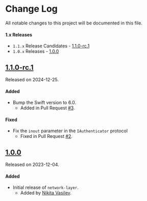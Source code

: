 # Change Log
All notable changes to this project will be documented in this file.

#### 1.x Releases
- `1.1.x` Release Candidates - [1.1.0-rc.1](#110-rc1)
- `1.0.x` Releases - [1.0.0](#100)

## [1.1.0-rc.1](https://github.com/space-code/network-layer/releases/tag/1.1.0-rc.1)
Released on 2024-12-25.

#### Added
- Bump the Swift version to 6.0.
  - Added in Pull Request [#3](https://github.com/space-code/network-layer/pull/3).

#### Fixed
- Fix the `inout` parameter in the `IAuthenticator` protocol
  - Fixed in Pull Request [#2](https://github.com/space-code/network-layer/pull/2).

## [1.0.0](https://github.com/space-code/network-layer/releases/tag/1.0.0)
Released on 2023-12-04.

#### Added
- Initial release of `network-layer`.
  - Added by [Nikita Vasilev](https://github.com/nik3212).
